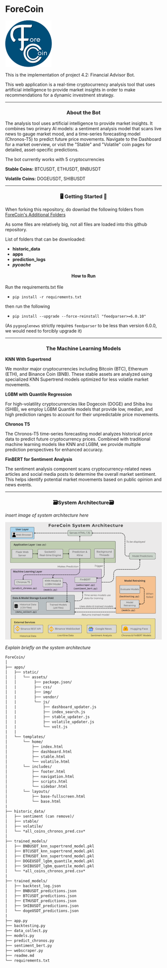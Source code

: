 # ForeCoin

<img src="apps/static/assets/img/ForeCoin.png" alt="ForeCoin Logo" width="150"/> 

This is the implementation of project 4.2: Financial Advisor Bot.

This web application is a real-time cryptocurrency analysis tool that uses artificial intelligence to provide market insights in order to make recommendations for a dynamic investment strategy. 
______
<h3 align="center">About the Bot</h3>

The analysis tool uses artificial intelligence to provide market insights. It combines two primary AI models: a sentiment analysis model that scans live news to gauge market mood, and a time-series forecasting model (Chronos-T5) to predict future price movements. Navigate to the Dashboard for a market overview, or visit the "Stable" and "Volatile" coin pages for detailed, asset-specific predictions.


The bot currently works with 5 cryptocurrencies

**Stable Coins:** BTCUSDT, ETHUSDT, BNBUSDT

**Volatile Coins:** DOGEUSDT, SHIBUSDT
______
<h3 align="center">🖥️ Getting Started 🏃</h3>

When forking this repository, do downlad the following folders from [ForeCoin's Additional Folders](https://drive.google.com/drive/folders/1Kjud_lSsUpXyWbvnWEUV0b0rf-ev2BmF?usp=sharing)

As some files are relatively big, not all files are loaded into this github repository.

List of folders that can be downloaded:

- **historic_data** 
- **apps**
- **prediction_logs**
- **_pycache_**

<h4 align="center"> How to Run </h4>

Run the requirements.txt file 
- ```pip install -r requirements.txt```

then run the following 

- ```pip install --upgrade --force-reinstall "feedparser>=6.0.10"```

(As ```pygooglenews``` strictly requires ```feedparser``` to be less than version 6.0.0, we would need to forcibly upgrade it)

______

<h3 align="center">The Machine Learning Models</h3>

**KNN With Supertrend** 

We monitor major cryptocurrencies including Bitcoin (BTC), Ethereum (ETH), and Binance Coin (BNB). These stable assets are analyzed using specialized KNN Supertrend models optimized for less volatile market movements.

**LGBM with Quantile Regression** 

For high-volatility cryptocurrencies like Dogecoin (DOGE) and Shiba Inu (SHIB), we employ LGBM Quantile models that provide low, median, and high prediction ranges to account for their unpredictable price movements.

**Chronos T5** 

The Chronos-T5 time-series forecasting model analyzes historical price data to predict future cryptocurrency prices. Combined with traditional machine learning models like KNN and LGBM, we provide multiple prediction perspectives for enhanced accuracy.


**FinBERT for Sentiment Analysis** 

The sentiment analysis component scans cryptocurrency-related news articles and social media posts to determine the overall market sentiment. This helps identify potential market movements based on public opinion and news events.


______
<h3 align="center">🗃️System Architecture🗃️</h3>

*insert image of system architecture here*

![Alt Text for the image](apps/static/assets/img/system_architecture.png)

*Explain briefly on the system architecture*


```
ForeCoin/
│
├── apps/
│   ├── static/
│   │   └── assets/
│   │        ├── package.json/
│   |        ├── css/
│   |        ├── img/
│   |        ├── vendor/
│   |        └── js/
│   |            ├── dashboard_updater.js
│   |            ├── index_search.js
│   |            ├── stable_updater.js
│   |            ├── volatile_updater.js
│   |            └── volt.js
|   |
│   └── templates/
│       └── home/
│           ├── index.html
│           ├── dashboard.html
│           ├── stable.html
│           └── volatile.html
│       └── includes/
│           ├── footer.html
│           ├── navigation.html
│           ├── scripts.html
│           └── sidebar.html
│       └── layouts/
│           ├── base-fullscreen.html
│           └── base.html
|
├── historic_data/
│   ├── sentiment (can remove)/
│   ├── stable/
│   ├── volatile/
│   └── *all_coins_chronos_pred.csv*
│
├── trained_models/
│   ├── BNBUSDT_knn_supertrend_model.pkl
│   ├── BTCUSDT_knn_supertrend_model.pkl
│   ├── ETHUSDT_knn_supertrend_model.pkl
│   ├── DOGEUSDT_lgbm_quantile_model.pkl
│   ├── SHIBUSDT_lgbm_quantile_model.pkl
│   └── *all_coins_chronos_pred.csv*
|
├── trained_models/
│   ├── backtest_log.json
│   ├── BNBUSDT_predictions.json
│   ├── BTCUSDT_predictions.json
│   ├── ETHUSDT_predictions.json
│   ├── SHIBUSDT_predictions.json
│   └── dogeUSDT_predictions.json
|
├── app.py
├── backtesting.py
├── data_collect.py
├── models.py
├── predict_chronos.py
├── sentiment_bert.py
├── webscraper.py
├── readme.md
└── requirements.txt
```
